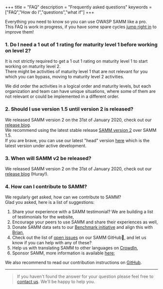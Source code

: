 +++
title = "FAQ"
description = "Frequently asked questions"
keywords = ["FAQ","How do I","questions","what if"]
+++

Everything you need to know so you can use OWASP SAMM like a pro.<br>
This FAQ is work in progress, if you have some spare cycles [jump right in](https://github.com/OWASP/samm/blob/master/Current%20Releases/head/contributing-to-git.md) to improve them!


### 1. Do I need a 1 out of 1 rating for maturity level 1 before working on level 2?

It is not strictly required to get a 1 out 1 rating on maturity level 1 to start working on maturity level 2. <br>
There might be activities of maturity level 1 that are not relevant for you which you can bypass, moving to maturity level 2 activities.

We did order the activities in a logical order and maturity levels, but each organization and team can have unique situations, where some of them are not relevant or could be implemented in a different order.

### 2. Should I use version 1.5 until version 2 is released?

We released SAMM version 2 on the 31st of January 2020, check out our [release blog](https://owaspsamm.org/blog/2020/01/31/samm2-release/). <br>
We recommend using the latest stable release [SAMM version 2](https://owaspsamm.org/model/) over SAMM 1.5.<br>
If you are brave, you can use our latest "head" version [here](http://owaspsamm.org/head/introduction/) which is the latest version under active development.

### 3. When will SAMM v2 be released?

We released SAMM version 2 on the 31st of January 2020, check out our [release blog](https://owaspsamm.org/blog/2020/01/31/samm2-release/) (Huray!).

### 4. How can I contribute to SAMM?
We regularly get asked, how can we contribute to SAMM?<br>
Glad you asked, here is a list of suggestions:

1. Share your experience with a SAMM testimonial? We are building a list of testimonials for the website,
2. Encourage your peers to use SAMM and share their experiences as well,
3. Donate SAMM data sets to our [Benchmark initiative](https://owaspsamm.org/benchmarking/) and align this with [Brian](mailto:brian.glas@owasp.org),
4. Check out the list of [open issues](https://github.com/OWASP/samm/issues) on our SAMM GitHub, and let us know if you can help with any of these?
5. Help us with translating SAMM to other languages on [CrowdIn](https://crowdin.com/project/owasp-samm),
6. Sponsor SAMM, more information is available [here](https://owaspsamm.org/sponsors/);

We also recommend to read our contribution instructions on [GitHub](https://github.com/OWASP/samm/blob/master/Current%20Releases/head/contributing-to-git.md).






---

> If you haven't found the answer for your question please feel free to [contact us](/contact). We'll be happy to help you.
